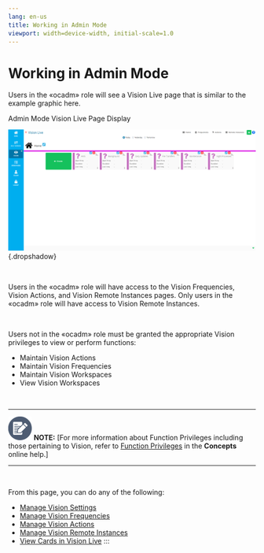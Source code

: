 ```yaml
---
lang: en-us
title: Working in Admin Mode
viewport: width=device-width, initial-scale=1.0
---
```


#  Working in Admin Mode

Users in the «ocadm» role will see a Vision Live page that is similar to
the example graphic here.

Admin Mode Vision Live Page Display

![Vision Live Page Admin](../../../Resources/Images/SM/Vision-Live-Page-Admin.png "Vision Live Page Admin"){.dropshadow}

 

Users in the «ocadm» role will have access to the Vision Frequencies,
Vision Actions, and Vision Remote Instances pages. Only users in the
«ocadm» role will have access to Vision Remote Instances.

 

Users not in the «ocadm» role must be granted the appropriate Vision
privileges to view or perform functions:

-   Maintain Vision Actions
-   Maintain Vision Frequencies
-   Maintain Vision Workspaces
-   View Vision Workspaces

 

  -------------------------------------------------------------------------------------------------------------------------------- ------------------------------------------------------------------------------------------------------------------------------------------------------------------------------------------------------------------------
  ![White pencil/paper icon on gray circular background](../../../Resources/Images/note-icon(48x48).png "Note icon")   **NOTE:** [For more information about Function Privileges including those pertaining to Vision, refer to [Function Privileges](../../Concepts/Function-Privileges.md) in the **Concepts** online help.]
  -------------------------------------------------------------------------------------------------------------------------------- ------------------------------------------------------------------------------------------------------------------------------------------------------------------------------------------------------------------------

 

From this page, you can do any of the following:

-   [Manage Vision Settings](Managing-Vision-Settings.md)
-   [Manage Vision Frequencies](Managing-Vision-Frequencies.md)
-   [Manage Vision Actions](Managing-Vision-Actions.md)
-   [Manage Vision Remote     Instances](Managing-Vision-Remote-Instances.md)
-   [View Cards in Vision     Live](Viewing-Cards-in-Vision-Live.md)
:::

 

